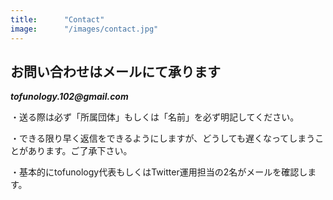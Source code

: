 ```yaml
---
title:      "Contact"
image:      "/images/contact.jpg"
---
```

## お問い合わせはメールにて承ります

**_tofunology.102@gmail.com_**

・送る際は必ず「所属団体」もしくは「名前」を必ず明記してください。

・できる限り早く返信をできるようにしますが、どうしても遅くなってしまうことがあります。ご了承下さい。

・基本的にtofunology代表もしくはTwitter運用担当の2名がメールを確認します。
